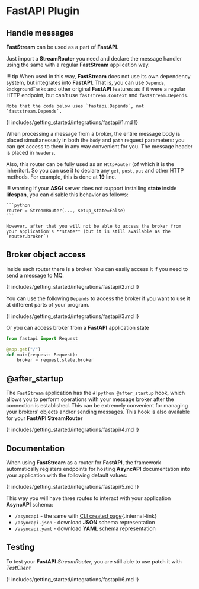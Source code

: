 # **FastAPI** Plugin

## Handle messages

**FastStream** can be used as a part of **FastAPI**.

Just import a **StreamRouter** you need and declare the message handler using the same with a regular **FastStream** application way.

!!! tip
    When used in this way, **FastStream** does not use its own dependency system, but integrates into **FastAPI**.
    That is, you can use `Depends`, `BackgroundTasks` and other original **FastAPI** features as if it were a regular HTTP endpoint, but can't use `faststream.Context` and `faststream.Depends`.

    Note that the code below uses `fastapi.Depends`, not `faststream.Depends`.

{! includes/getting_started/integrations/fastapi/1.md !}

When processing a message from a broker, the entire message body is placed simultaneously in both the `body` and `path` request parameters: you can get access to them in any way convenient for you. The message header is placed in `headers`.

Also, this router can be fully used as an `HttpRouter` (of which it is the inheritor). So you can
use it to declare any `get`, `post`, `put` and other HTTP methods. For example, this is done at  **19** line.

!!! warning
    If your **ASGI** server does not support installing **state** inside **lifespan**, you can disable this behavior as follows:

    ```python
    router = StreamRouter(..., setup_state=False)
    ```

    However, after that you will not be able to access the broker from your application's **state** (but it is still available as the `router.broker`)

## Broker object access

Inside each router there is a broker. You can easily access it if you need to send a message to MQ.

{! includes/getting_started/integrations/fastapi/2.md !}

You can use the following `Depends` to access the broker if you want to use it at different parts of your program.

{! includes/getting_started/integrations/fastapi/3.md !}

Or you can access broker from a **FastAPI** application state

```python
from fastapi import Request

@app.get("/")
def main(request: Request):
    broker = request.state.broker
```

## @after_startup

The `FastStream` application has the `#!python @after_startup` hook, which allows you to perform operations with your message broker after the connection is established. This can be extremely convenient for managing your brokers' objects and/or sending messages. This hook is also available for your **FastAPI StreamRouter**

{! includes/getting_started/integrations/fastapi/4.md !}

## Documentation

When using **FastStream** as a router for **FastAPI**, the framework automatically registers endpoints for hosting **AsyncAPI** documentation into your application with the following default values:

{! includes/getting_started/integrations/fastapi/5.md !}

This way you will have three routes to interact with your application **AsyncAPI** schema:

* `/asyncapi` - the same with [CLI created page](../../../getting-started/asyncapi/hosting.md){.internal-link}
* `/asyncapi.json` - download **JSON** schema representation
* `/asyncapi.yaml` - download **YAML** schema representation

## Testing

To test your **FastAPI** *StreamRouter*, you are still able to use patch it with *TestClient*

{! includes/getting_started/integrations/fastapi/6.md !}
